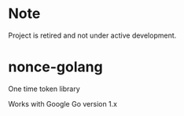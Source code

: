 # Note
Project is retired and not under active development.

nonce-golang
============

One time token library

Works with Google Go version 1.x
